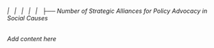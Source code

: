 ###### |   |   |   |   |   ├── Number of Strategic Alliances for Policy Advocacy in Social Causes

*Add content here*